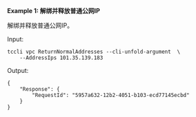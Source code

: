 **Example 1: 解绑并释放普通公网IP**

解绑并释放普通公网IP。

Input: 

```
tccli vpc ReturnNormalAddresses --cli-unfold-argument  \
    --AddressIps 101.35.139.183
```

Output: 
```
{
    "Response": {
        "RequestId": "5957a632-12b2-4051-b103-ecd77145ecbd"
    }
}
```

